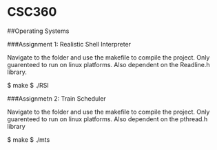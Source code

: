 # CSC360

##Operating Systems

###Assignment 1: Realistic Shell Interpreter

Navigate to the folder and use the makefile to compile the project. Only guarenteed to run on linux platforms. Also dependent on the Readline.h library.

$ make
$ ./RSI

###Assignmetn 2: Train Scheduler

Navigate to the folder and use the makefile to compile the project. Only guarenteed to run on linux platforms. Also dependent on the pthread.h library

$ make
$ ./mts
